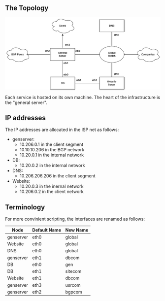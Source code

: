 ## The Topology

![](img/topology.png)

Each service is hosted on its own machine. The heart of the infrastructure is the "general server".

## IP addresses

The IP addresses are allocated in the ISP net as follows:
* genserver:
    - 10.206.0.1 in the client segment
    - 10.10.10.206 in the BGP network
    - 10.20.0.1 in the internal network
* DB:
    - 10.20.0.2 in the internal network
* DNS:
    - 10.206.206.206 in the client segment
* Website:
    - 10.20.0.3 in the inernal network
    - 10.206.0.2 in the client network

## Terminology

For more convinient scripting, the interfaces are renamed as follows:

| Node | Default Name | New Name |
| --- | --- | --- |
| genserver | eth0 | global |
| Website | eth0 | global |
| DNS | eth0 | global |
| genserver | eth1 | dbcom |
| DB | eth0 | gen |
| DB | eth1 | sitecom |
| Website | eth1 | dbcom |
| genserver | eth3 | usrcom |
| genserver | eth2 | bgpcom |
